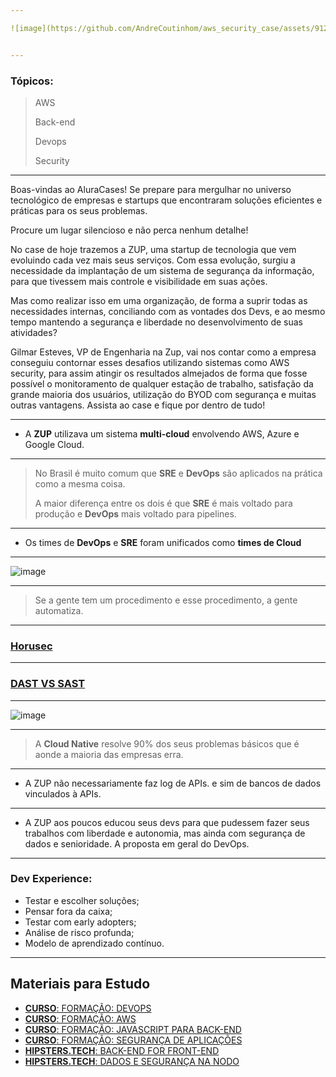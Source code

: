 ```yaml
---

![image](https://github.com/AndreCoutinhom/aws_security_case/assets/91290799/a243e570-e75a-4178-8c53-f0c7ae40a72c)


---
```

 
### Tópicos:

> AWS
>
> Back-end
>
> Devops
>
> Security

---

Boas-vindas ao AluraCases! Se prepare para mergulhar no universo tecnológico de empresas e startups que encontraram soluções eficientes e práticas para os seus problemas.

Procure um lugar silencioso e não perca nenhum detalhe!

No case de hoje trazemos a ZUP, uma startup de tecnologia que vem evoluindo cada vez mais seus serviços. Com essa evolução, surgiu a necessidade da implantação de um sistema de segurança da informação, para que tivessem mais controle e visibilidade em suas ações.

Mas como realizar isso em uma organização, de forma a suprir todas as necessidades internas, conciliando com as vontades dos Devs, e ao mesmo tempo mantendo a segurança e liberdade no desenvolvimento de suas atividades?

Gilmar Esteves, VP de Engenharia na Zup, vai nos contar como a empresa conseguiu contornar esses desafios utilizando sistemas como AWS security, para assim atingir os resultados almejados de forma que fosse possível o monitoramento de qualquer estação de trabalho, satisfação da grande maioria dos usuários, utilização do BYOD com segurança e muitas outras vantagens. Assista ao case e fique por dentro de tudo!

---

* A **ZUP** utilizava um sistema **multi-cloud** envolvendo AWS, Azure e Google Cloud.

---

> No Brasil é muito comum que **SRE** e **DevOps** são aplicados na prática como a mesma coisa.
>
> A maior diferença entre os dois é que **SRE** é mais voltado para produção e **DevOps** mais voltado para pipelines. 

---

* Os times de **DevOps** e **SRE** foram unificados como **times de Cloud**

---

![image](https://github.com/AndreCoutinhom/aws_security_case/assets/91290799/5e2edee2-9a3c-47d4-986e-005c26af1191)

---

> Se a gente tem um procedimento e esse procedimento, a gente automatiza.

---

### [Horusec](https://horusec.io/site/)

---

### [DAST VS SAST](https://www.convisoappsec.com/glossario/dast#:~:text=Sobre%20o%20DAST%E2%80%8D&text=É%20um%20método%20de%20teste,como%20um%20usuário%20malicioso%20faria.)

---

![image](https://github.com/AndreCoutinhom/aws_security_case/assets/91290799/b604f324-55d9-48e0-aa91-9737fa43b9b1)

---

> A **Cloud Native** resolve 90% dos seus problemas básicos que é aonde a maioria das empresas erra.

---

* A ZUP não necessariamente faz log de APIs. e sim de bancos de dados vinculados à APIs.

---

* A ZUP aos poucos educou seus devs para que pudessem fazer seus trabalhos com liberdade e autonomia, mas ainda com segurança de dados e senioridade. A proposta em geral do DevOps.

---

### Dev Experience:

* Testar e escolher soluções;
* Pensar fora da caixa;
* Testar com early adopters;
* Análise de risco profunda;
* Modelo de aprendizado contínuo.

---

## Materiais para Estudo

* [**CURSO**: FORMAÇÃO: DEVOPS](https://www.alura.com.br/formacao-devops?_gl=1*tcwpso*_ga*ODM1Nzk2OTUyLjE2OTgzNDc1Mjk.*_ga_1EPWSW3PCS*MTcwMTgxNTIzMS41Mi4xLjE3MDE4MTU5MzAuMC4wLjA.*_fplc*amxsVkJXbVRpNEJaQmo2YldzVzJSd3BqcjFKbVlWTk5vckhTSTVXUSUyRjVLc051ZFh3TEpFdFEyaiUyRm1FbjFYYmdBd2R1RHRFV0wxcFdNeERUaDdWQk8wV0dYMTdyJTJGY3NZclpiTW12R05BSlJjVXN1JTJGZk1jYUxaSCUyQnV4S1N5dyUzRCUzRA..)
* [**CURSO**: FORMAÇÃO: AWS](https://www.alura.com.br/formacao-amazon-web-services?_gl=1*tcwpso*_ga*ODM1Nzk2OTUyLjE2OTgzNDc1Mjk.*_ga_1EPWSW3PCS*MTcwMTgxNTIzMS41Mi4xLjE3MDE4MTU5MzAuMC4wLjA.*_fplc*amxsVkJXbVRpNEJaQmo2YldzVzJSd3BqcjFKbVlWTk5vckhTSTVXUSUyRjVLc051ZFh3TEpFdFEyaiUyRm1FbjFYYmdBd2R1RHRFV0wxcFdNeERUaDdWQk8wV0dYMTdyJTJGY3NZclpiTW12R05BSlJjVXN1JTJGZk1jYUxaSCUyQnV4S1N5dyUzRCUzRA..)
* [**CURSO**: FORMAÇÃO: JAVASCRIPT PARA BACK-END](https://www.alura.com.br/formacao-js-backend?_gl=1*tcwpso*_ga*ODM1Nzk2OTUyLjE2OTgzNDc1Mjk.*_ga_1EPWSW3PCS*MTcwMTgxNTIzMS41Mi4xLjE3MDE4MTU5MzAuMC4wLjA.*_fplc*amxsVkJXbVRpNEJaQmo2YldzVzJSd3BqcjFKbVlWTk5vckhTSTVXUSUyRjVLc051ZFh3TEpFdFEyaiUyRm1FbjFYYmdBd2R1RHRFV0wxcFdNeERUaDdWQk8wV0dYMTdyJTJGY3NZclpiTW12R05BSlJjVXN1JTJGZk1jYUxaSCUyQnV4S1N5dyUzRCUzRA..)
* [**CURSO**: FORMAÇÃO: SEGURANÇA DE APLICAÇÕES](https://www.alura.com.br/formacao-seguranca-de-aplicacoes?_gl=1*tcwpso*_ga*ODM1Nzk2OTUyLjE2OTgzNDc1Mjk.*_ga_1EPWSW3PCS*MTcwMTgxNTIzMS41Mi4xLjE3MDE4MTU5MzAuMC4wLjA.*_fplc*amxsVkJXbVRpNEJaQmo2YldzVzJSd3BqcjFKbVlWTk5vckhTSTVXUSUyRjVLc051ZFh3TEpFdFEyaiUyRm1FbjFYYmdBd2R1RHRFV0wxcFdNeERUaDdWQk8wV0dYMTdyJTJGY3NZclpiTW12R05BSlJjVXN1JTJGZk1jYUxaSCUyQnV4S1N5dyUzRCUzRA..)
* [**HIPSTERS.TECH**: BACK-END FOR FRONT-END](https://hipsters.tech/back-end-for-front-end-hipsters-202/)
* [**HIPSTERS.TECH**: DADOS E SEGURANÇA NA NODO](https://hipsters.tech/dados-e-seguranca-na-nodo-hipsters-on-the-road-57/)

